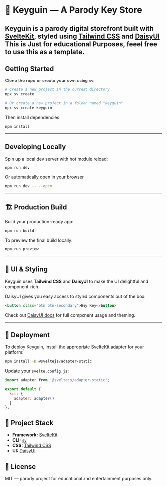 
# 🐧 Keyguin — A Parody Key Store

Keyguin is a parody digital storefront built with [SvelteKit](https://kit.svelte.dev), styled using [Tailwind CSS](https://tailwindcss.com) and [DaisyUI](https://daisyui.com)
This is Just for educational Purposes, feeel free to use this as a template.
---

## Getting Started

Clone the repo or create your own using `sv`:

```bash
# Create a new project in the current directory
npx sv create

# Or create a new project in a folder named "keyguin"
npx sv create keyguin
```

Then install dependencies:

```bash
npm install
```

---

##  Developing Locally

Spin up a local dev server with hot module reload:

```bash
npm run dev
```

Or automatically open in your browser:

```bash
npm run dev -- --open
```

---

## 🏗 Production Build

Build your production-ready app:

```bash
npm run build
```

To preview the final build locally:

```bash
npm run preview
```

---

## 🎨 UI & Styling

Keyguin uses **Tailwind CSS** and **DaisyUI** to make the UI delightful and component-rich.

DaisyUI gives you easy access to styled components out of the box:

```html
<button class="btn btn-secondary">Buy Key</button>
```

Check out [DaisyUI docs](https://daisyui.com/components/) for full component usage and theming.

---

## 🚚 Deployment

To deploy Keyguin, install the appropriate [SvelteKit adapter](https://kit.svelte.dev/docs/adapters) for your platform:

```bash
npm install -D @sveltejs/adapter-static
```

Update your `svelte.config.js`:

```js
import adapter from '@sveltejs/adapter-static';

export default {
  kit: {
    adapter: adapter()
  }
};
```


## 🧊 Project Stack

- **Framework:** [SvelteKit](https://kit.svelte.dev)
- **CLI:** [`sv`](https://github.com/sveltejs/cli)
- **CSS:** [Tailwind CSS](https://tailwindcss.com)
- **UI:** [DaisyUI](https://daisyui.com)


## 📄 License

MIT — parody project for educational and entertainment purposes only.
```
